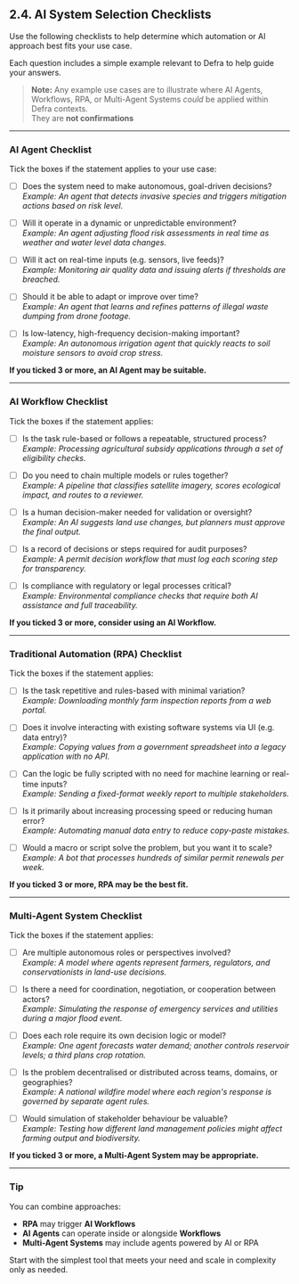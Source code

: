 ## 2.4. AI System Selection Checklists

Use the following checklists to help determine which automation or AI approach best fits your use case.

Each question includes a simple example relevant to Defra to help guide your answers.

> **Note:** Any example use cases are to illustrate where AI Agents, Workflows, RPA, or Multi-Agent Systems *could* be applied within Defra contexts.  
> They are **not confirmations**

---

### AI Agent Checklist

Tick the boxes if the statement applies to your use case:

- [ ] Does the system need to make autonomous, goal-driven decisions?  
  _Example: An agent that detects invasive species and triggers mitigation actions based on risk level._

- [ ] Will it operate in a dynamic or unpredictable environment?  
  _Example: An agent adjusting flood risk assessments in real time as weather and water level data changes._

- [ ] Will it act on real-time inputs (e.g. sensors, live feeds)?  
  _Example: Monitoring air quality data and issuing alerts if thresholds are breached._

- [ ] Should it be able to adapt or improve over time?  
  _Example: An agent that learns and refines patterns of illegal waste dumping from drone footage._

- [ ] Is low-latency, high-frequency decision-making important?  
  _Example: An autonomous irrigation agent that quickly reacts to soil moisture sensors to avoid crop stress._

**If you ticked 3 or more, an AI Agent may be suitable.**

---

### AI Workflow Checklist

Tick the boxes if the statement applies:

- [ ] Is the task rule-based or follows a repeatable, structured process?  
  _Example: Processing agricultural subsidy applications through a set of eligibility checks._

- [ ] Do you need to chain multiple models or rules together?  
  _Example: A pipeline that classifies satellite imagery, scores ecological impact, and routes to a reviewer._

- [ ] Is a human decision-maker needed for validation or oversight?  
  _Example: An AI suggests land use changes, but planners must approve the final output._

- [ ] Is a record of decisions or steps required for audit purposes?  
  _Example: A permit decision workflow that must log each scoring step for transparency._

- [ ] Is compliance with regulatory or legal processes critical?  
  _Example: Environmental compliance checks that require both AI assistance and full traceability._

**If you ticked 3 or more, consider using an AI Workflow.**

---

### Traditional Automation (RPA) Checklist

Tick the boxes if the statement applies:

- [ ] Is the task repetitive and rules-based with minimal variation?  
  _Example: Downloading monthly farm inspection reports from a web portal._

- [ ] Does it involve interacting with existing software systems via UI (e.g. data entry)?  
  _Example: Copying values from a government spreadsheet into a legacy application with no API._

- [ ] Can the logic be fully scripted with no need for machine learning or real-time inputs?  
  _Example: Sending a fixed-format weekly report to multiple stakeholders._

- [ ] Is it primarily about increasing processing speed or reducing human error?  
  _Example: Automating manual data entry to reduce copy-paste mistakes._

- [ ] Would a macro or script solve the problem, but you want it to scale?  
  _Example: A bot that processes hundreds of similar permit renewals per week._

**If you ticked 3 or more, RPA may be the best fit.**

---

### Multi-Agent System Checklist

Tick the boxes if the statement applies:

- [ ] Are multiple autonomous roles or perspectives involved?  
  _Example: A model where agents represent farmers, regulators, and conservationists in land-use decisions._

- [ ] Is there a need for coordination, negotiation, or cooperation between actors?  
  _Example: Simulating the response of emergency services and utilities during a major flood event._

- [ ] Does each role require its own decision logic or model?  
  _Example: One agent forecasts water demand; another controls reservoir levels; a third plans crop rotation._

- [ ] Is the problem decentralised or distributed across teams, domains, or geographies?  
  _Example: A national wildfire model where each region's response is governed by separate agent rules._

- [ ] Would simulation of stakeholder behaviour be valuable?  
  _Example: Testing how different land management policies might affect farming output and biodiversity._

**If you ticked 3 or more, a Multi-Agent System may be appropriate.**

---

### Tip

You can combine approaches:

- **RPA** may trigger **AI Workflows**
- **AI Agents** can operate inside or alongside **Workflows**
- **Multi-Agent Systems** may include agents powered by AI or RPA

Start with the simplest tool that meets your need and scale in complexity only as needed.